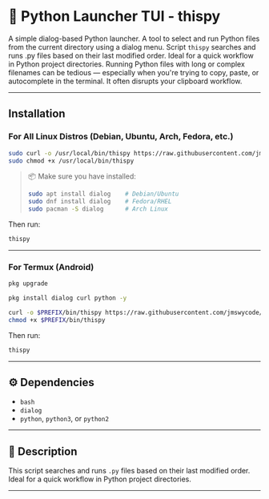 # 🐍 Python Launcher TUI - thispy

A simple dialog-based Python launcher.
A tool to select and run Python files from the current directory using a dialog menu.
Script `thispy` searches and runs .py files based on their last modified order. Ideal for a quick workflow in Python project directories.
Running Python files with long or complex filenames can be tedious — especially when you're trying to copy, paste, or autocomplete in the terminal. It often disrupts your clipboard workflow.

---

## Installation

### For All Linux Distros (Debian, Ubuntu, Arch, Fedora, etc.)

```bash
sudo curl -o /usr/local/bin/thispy https://raw.githubusercontent.com/jmswycode/thispy/main/thispy.sh && \
sudo chmod +x /usr/local/bin/thispy
```

> 📦 Make sure you have installed:
>
> ```bash
> sudo apt install dialog    # Debian/Ubuntu
> sudo dnf install dialog    # Fedora/RHEL
> sudo pacman -S dialog      # Arch Linux
> ```

Then run:

```bash
thispy
```

---

### For Termux (Android)
```bash
pkg upgrade
```

```bash
pkg install dialog curl python -y
```

```bash
curl -o $PREFIX/bin/thispy https://raw.githubusercontent.com/jmswycode/thispy/main/thispy.sh && \
chmod +x $PREFIX/bin/thispy
```

Then run:

```bash
thispy
```

---

## ⚙️ Dependencies

* `bash`
* `dialog`
* `python`, `python3`, or `python2`

---

## 📁 Description

This script searches and runs `.py` files based on their last modified order. Ideal for a quick workflow in Python project directories.

---
